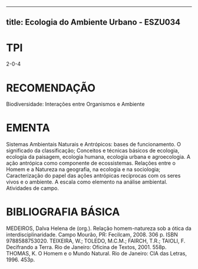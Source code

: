 
---
title: Ecologia do Ambiente Urbano - ESZU034 
---

# TPI

2-0-4

# RECOMENDAÇÃO

Biodiversidade: Interações entre Organismos e Ambiente

# EMENTA

Sistemas Ambientais Naturais e Antrópicos: bases de funcionamento. O significado da classificação; Conceitos e técnicas básicos de ecologia, ecologia da paisagem, ecologia humana, ecologia urbana e agroecologia. A ação antrópica como componente de ecossistemas. Relações entre o Homem e a Natureza na geografia, na ecologia e na sociologia; Caracterização do papel das ações antrópicas recíprocas com os seres vivos e o ambiente. A escala como elemento na análise ambiental. Atividades de campo.

# BIBLIOGRAFIA BÁSICA

MEDEIROS, Dalva Helena de (org.). Relação homem-natureza sob a ótica da interdisciplinaridade. Campo Mourão, PR: Fecilcam, 2008. 306 p. ISBN 9788588753020.
TEIXEIRA, W.; TOLEDO, M.C.M.; FAIRCH, T.R.; TAIOLI, F. Decifrando a Terra. Rio de Janeiro: Oficina de Textos, 2001. 558p.
THOMAS, K. O Homem e o Mundo Natural. Rio de Janeiro: CIA das Letras, 1996. 453p.
        